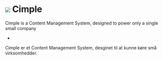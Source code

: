 ﻿<a href="http://gazunga.net/in/?v=cimplelogo.png"><img src="http://gazunga.net/in/thumbs/cimplelogo.png" border="0"></a>
Cimple
======
Cimple is a Content Management System, designed to power only a single small company

-

Cimple er et Content Management System, desginet til at kunne køre små virksomhedder.
